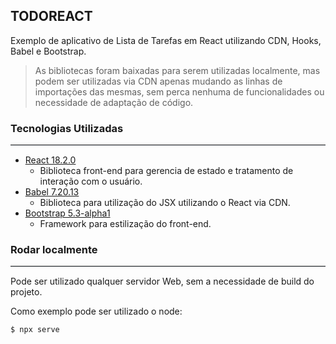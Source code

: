 <style>
  hr {
    border-bottom: 1px solid hsla(210,18%,87%,1);
  }
</style>

## TODOREACT

Exemplo de aplicativo de Lista de Tarefas em React utilizando CDN, Hooks, Babel e Bootstrap.

> As bibliotecas foram baixadas para serem utilizadas localmente, mas podem ser utilizadas via CDN apenas mudando as linhas de importações das mesmas, sem perca nenhuma de funcionalidades ou necessidade de adaptação de código.

### Tecnologias Utilizadas

<hr>

- [React 18.2.0](https://reactjs.org/)
  - Biblioteca front-end para gerencia de estado e tratamento de interação com o usuário.
- [Babel 7.20.13](https://babeljs.io/)
  - Biblioteca para utilização do JSX utilizando o React via CDN.
- [Bootstrap 5.3-alpha1](https://getbootstrap.com/)
  - Framework para estilização do front-end.

### Rodar localmente

<hr>

Pode ser utilizado qualquer servidor Web, sem a necessidade de build do projeto.

Como exemplo pode ser utilizado o node:

```bash
$ npx serve
```
